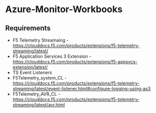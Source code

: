 # Azure-Monitor-Workbooks

## Requirements
* F5 Telemetry Streamaing - https://clouddocs.f5.com/products/extensions/f5-telemetry-streaming/latest/
* F5 Application Services 3 Extension - https://clouddocs.f5.com/products/extensions/f5-appsvcs-extension/latest/
* TS Event Listeners
* F5Telemetry_system_CL -https://clouddocs.f5.com/products/extensions/f5-telemetry-streaming/latest/event-listener.html#configure-logging-using-as3
* F5Telemetry_AVR_CL - https://clouddocs.f5.com/products/extensions/f5-telemetry-streaming/latest/avr.html
